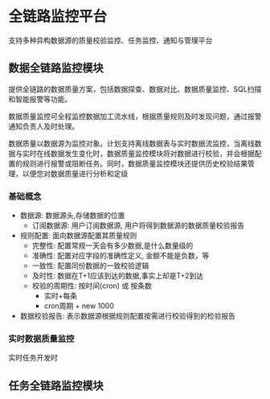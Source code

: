 # 全链路监控平台

支持多种异构数据源的质量校验监控、任务监控、通知与管理平台

## 数据全链路监控模块

提供全链路的数据质量方案，包括数据探查、数据对比、数据质量监控、SQL扫描和智能报警等功能。

数据质量监控可全程监控数据加工流水线，根据质量规则及时发现问题，通过报警通知负责人及时处理。

数据质量以数据源为监控对象。计划支持离线数据表与实时数据流监控，当离线数据与实时在线数据发生变化时，数据质量监控模块将对数据进行校验，并会根据配置的规则进行报警或阻断任务。同时，数据质量监控模块还提供历史校验结果管理，以便您对数据质量进行分析和定级

### 基础概念

* 数据源: 数据源头,存储数据的位置
  * 订阅数据源: 用户订阅数据源, 用户将得到数据源的数据质量校验报告
* 规则配置: 面向数据源配置其质量规则
  * 完整性: 配置常规一天会有多少数据,是什么数量级的
  * 准确性: 配置对应字段的准确性定义, 金额不能是负数，等
  * 一致性: 配置同份数据的一致校验逻辑
  * 及时性: 数据在T+1应该到达的数据,事实上却是T+2到达
  * 校验的周期性: 按时间(cron) 或 按条数
    * 实时+每条
    * cron周期 + new 1000
* 数据校验报告: 表示数据源根据规则配置按需进行校验得到的检验报告

### 实时数据质量监控

实时任务开发时

## 任务全链路监控模块
